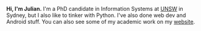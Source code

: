 **Hi, I'm Julian.** I'm a PhD candidate in Information Systems at [UNSW](https://www.business.unsw.edu.au/) in Sydney, but I also like to tinker with Python. I've also done web dev and Android stuff. You can also see some of my academic work on my [website](https://julian.prester.me).
